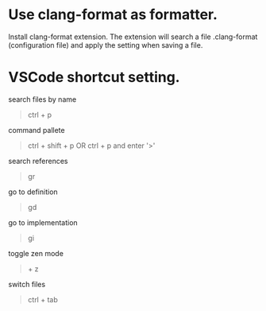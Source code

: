 # Use clang-format as formatter.

Install clang-format extension.
The extension will search a file .clang-format (configuration file) and apply the setting when saving a file.

# VSCode shortcut setting.

search files by name
> ctrl + p

command pallete
> ctrl + shift + p
OR
> ctrl + p  and enter '>'


search references
> gr

go to definition
> gd

go to implementation
> gi

toggle zen mode
> <Caps Lock> + z

switch files
> ctrl + tab

